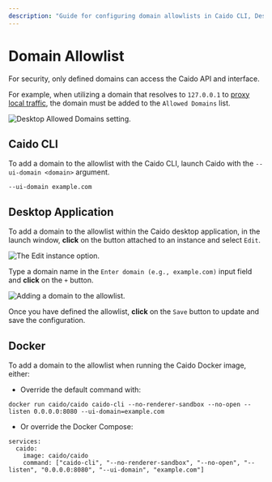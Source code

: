 ```yaml
---
description: "Guide for configuring domain allowlists in Caido CLI, Desktop application, and Docker to control API and interface access security."
---
```


# Domain Allowlist

For security, only defined domains can access the Caido API and interface.

For example, when utilizing a domain that resolves to `127.0.0.1` to [proxy local traffic](/guides/proxy_local.md), the domain must be added to the `Allowed Domains` list.

<img alt="Desktop Allowed Domains setting." src="/_images/unallowed_domain.png" center/>

## Caido CLI

To add a domain to the allowlist with the Caido CLI, launch Caido with the `--ui-domain <domain>` argument.

```
--ui-domain example.com
```

## Desktop Application

To add a domain to the allowlist within the Caido desktop application, in the launch window, **click** on the <code><Icon icon="fas fa-ellipsis-vertical" /></code> button attached to an instance and select `Edit`.

<img alt="The Edit instance option." src="/_images/launch_window_edit.png" center/>

Type a domain name in the `Enter domain (e.g., example.com)` input field and **click** on the `+` button.

<img alt="Adding a domain to the allowlist." src="/_images/launch_window_allowlist.png" center/>

Once you have defined the allowlist, **click** on the `Save` button to update and save the configuration.

## Docker

To add a domain to the allowlist when running the Caido Docker image, either:

- Override the default command with:

```
docker run caido/caido caido-cli --no-renderer-sandbox --no-open --listen 0.0.0.0:8080 --ui-domain=example.com
```

- Or override the Docker Compose:

```
services:
  caido:
    image: caido/caido
    command: ["caido-cli", "--no-renderer-sandbox", "--no-open", "--listen", "0.0.0.0:8080", "--ui-domain", "example.com"]
```
